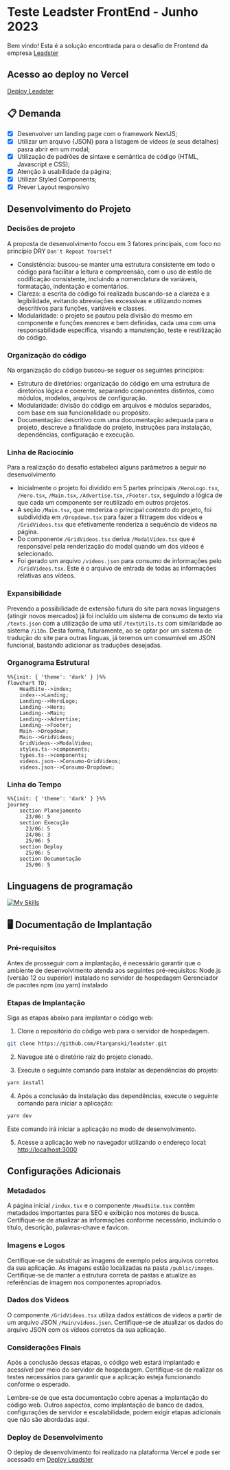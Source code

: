 # Teste Leadster FrontEnd - Junho 2023

Bem vindo!
Esta é a solução encontrada para o desafio de Frontend da empresa [Leadster](https://leadster.com.br/) 

## Acesso ao deploy no Vercel
[Deploy Leadster](https://leadster-alpha.vercel.app/) 

## 📋 Demanda
- [x] Desenvolver um landing page com o framework NextJS;
- [x] Utilizar um arquivo {JSON} para a listagem de vídeos (e seus detalhes) pasra abrir em um modal;
- [x] Utilização de padrões de sintaxe e semântica de código (HTML, Javascript e CSS);
- [x] Atenção à usabilidade da página;
- [x] Utilizar Styled Components;
- [x] Prever Layout responsivo

## Desenvolvimento do Projeto

### Decisões de projeto
A proposta de desenvolvimento focou em 3 fatores principais, com foco no princípio DRY `Don't Repeat Yourself`
- Consistência: buscou-se manter uma estrutura consistente em todo o código para facilitar a leitura e compreensão, com o uso de estilo de codificação consistente, incluindo a nomenclatura de variáveis, formatação, indentação e comentários.
- Clareza: a escrita do código foi realizada buscando-se a clareza e a legibilidade, evitando abreviações excessivas e utilizando nomes descritivos para funções, variáveis e classes. 
- Modularidade: o projeto se pautou pela divisão do mesmo em componente e funções menores e bem definidas, cada uma com uma responsabilidade específica, visando a manutenção, teste e reutilização do código.

### Organização do código
Na organização do código buscou-se seguer os seguintes princípios:
- Estrutura de diretórios: organização do código em uma estrutura de diretórios lógica e coerente, separando componentes distintos, como módulos, modelos, arquivos de configuração.
- Modularidade: divisão do código em arquivos e módulos separados, com base em sua funcionalidade ou propósito.
- Documentação: descritivo com uma documentação adequada para o projeto, descreve a finalidade do projeto, instruções para instalação, dependências, configuração e execução.

### Linha de Raciocínio
Para a realização do desafio estabeleci alguns parâmetros a seguir no desenvolvimento
- Inicialmente o projeto foi dividido em 5 partes principais `/HeroLogo.tsx`, `/Hero.tsx`, `/Main.tsx`, `/Advertise.tsx`, `/Footer.tsx`, seguindo a lógica de que cada um componente ser reutilizado em outros projetos. 
- A seção `/Main.tsx`, que renderiza o principal contexto do projeto, foi subdividida em `/Dropdown.tsx` para fazer a filtragem dos vídeos e `/GridVideos.tsx` que efetivamente renderiza a sequência de vídeos na página.
- Do componente `/GridVideos.tsx` deriva `/ModalVideo.tsx` que é responsável pela renderização do modal quando um dos vídeos é selecionado.
- Foi gerado um arquivo `/videos.json` para consumo de informações pelo `/GridVideos.tsx`. Este é o arquivo de entrada de todas as informações relativas aos vídeos.

### Expansibilidade
Prevendo a possibilidade de extensão futura do site para novas linguagens (atingir novos mercados) já foi incluído um sistema de consumo de texto via `/texts.json` com a utilização de uma util `/textUtils.ts` com similaridade ao sistema `/i18n`. Desta forma, futuramente, ao se optar por um sistema de tradução do site para outras línguas, já teremos um consumível em JSON funcional, bastando adicionar as traduções desejadas.

### Organograma Estrutural
```mermaid
%%{init: { 'theme': 'dark' } }%%
flowchart TD;
    HeadSite-->index;
    index-->Landing;
    Landing-->HeroLogo;
    Landing-->Hero;
    Landing-->Main;
    Landing-->Advertise;
    Landing-->Footer;
    Main-->Dropdown;
    Main-->GridVideos;
    GridVideos-->ModalVideo;
    styles.ts-->components;
    types.ts-->components;
    videos.json-->Consumo-GridVideos;
    videos.json-->Consumo-Dropdown;
```

### Linha do Tempo
```mermaid
%%{init: { 'theme': 'dark' } }%%
journey
    section Planejamento
      23/06: 5
    section Execução
      23/06: 5
      24/06: 3
      25/06: 5
    section Deploy
      25/06: 5
    section Documentação
      25/06: 5
```

## Linguagens de programação
[![My Skills](https://skillicons.dev/icons?i=nextjs,react,html,css,js,ts&theme=light)](https://www.linkedin.com/in/targanski/)

## 🖥️ Documentação de Implantação

### Pré-requisitos
Antes de prosseguir com a implantação, é necessário garantir que o ambiente de desenvolvimento atenda aos seguintes pré-requisitos:
Node.js (versão 12 ou superior) instalado no servidor de hospedagem
Gerenciador de pacotes npm (ou yarn) instalado

### Etapas de Implantação
Siga as etapas abaixo para implantar o código web:

1. Clone o repositório do código web para o servidor de hospedagem.
```bash
git clone https://github.com/Ftarganski/leadster.git
```

2. Navegue até o diretório raiz do projeto clonado.

3. Execute o seguinte comando para instalar as dependências do projeto:
```bash
yarn install
```

4. Após a conclusão da instalação das dependências, execute o seguinte comando para iniciar a aplicação:
```bash
yarn dev
```
Este comando irá iniciar a aplicação no modo de desenvolvimento.

5. Acesse a aplicação web no navegador utilizando o endereço local: 
[http://localhost:3000](http://localhost:3000)

## Configurações Adicionais

### Metadados
A página inicial `/index.tsx` e o componente `/HeadSite.tsx` contêm metadados importantes para SEO e exibição nos motores de busca. Certifique-se de atualizar as informações conforme necessário, incluindo o título, descrição, palavras-chave e favicon.

### Imagens e Logos
Certifique-se de substituir as imagens de exemplo pelos arquivos corretos da sua aplicação. As imagens estão localizadas na pasta `/public/images`. Certifique-se de manter a estrutura correta de pastas e atualize as referências de imagem nos componentes apropriados.

### Dados dos Vídeos
O componente `/GridVideos.tsx` utiliza dados estáticos de vídeos a partir de um arquivo JSON `/Main/videos.json`. Certifique-se de atualizar os dados do arquivo JSON com os vídeos corretos da sua aplicação.

### Considerações Finais
Após a conclusão dessas etapas, o código web estará implantado e acessível por meio do servidor de hospedagem. Certifique-se de realizar os testes necessários para garantir que a aplicação esteja funcionando conforme o esperado.

Lembre-se de que esta documentação cobre apenas a implantação do código web. Outros aspectos, como implantação de banco de dados, configurações de servidor e escalabilidade, podem exigir etapas adicionais que não são abordadas aqui.

### Deploy de Desenvolvimento
O deploy de desenvolvimento foi realizado na plataforma Vercel e pode ser acessado em [Deploy Leadster](https://leadster-alpha.vercel.app/) 
